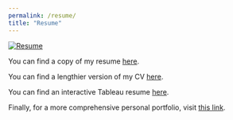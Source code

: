 ```yaml
---
permalink: /resume/
title: "Resume"
---
```


[![Resume](https://raw.githubusercontent.com/connorrothschild/connorrothschild.github.io/master/_assets/images/resume.jpg)](https://docs.google.com/viewer?url=https://github.com/connorrothschild/connorrothschild.github.io/raw/master/figs/ConnorRothschildResumeOct19.pdf)

You can find a copy of my resume [here](https://docs.google.com/viewer?url=https://github.com/connorrothschild/connorrothschild.github.io/raw/master/figs/ConnorRothschildResumeOct19.pdf).

You can find a lengthier version of my CV [here](https://connorrothschild.github.io/markdown-cv/).

You can find an interactive Tableau resume [here](https://public.tableau.com/profile/connor.rothschild#!/vizhome/Resume_15640874129900/Resume?publish=yes).

Finally, for a more comprehensive personal portfolio, visit [this link](https://www.connorrothschild.com).
